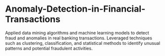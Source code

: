 # Anomaly-Detection-in-Financial-Transactions
Applied data mining algorithms and machine learning models to detect fraud and anomalies in real banking transactions. Leveraged techniques such as clustering, classification, and statistical methods to identify unusual patterns and potential fraudulent activities.
